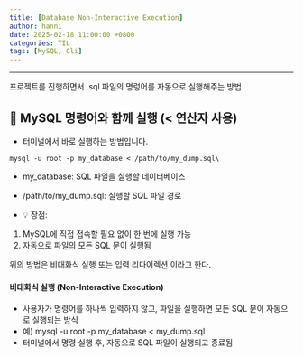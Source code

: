 ```yaml
---
title: [Database Non-Interactive Execution]
author: hanni
date: 2025-02-18 11:00:00 +0800
categories: TIL
tags: [MySQL, Cli]
---
```


----------------------------------------------------------------------------

프로젝트를 진행하면서 .sql 파일의 명렁어를 자동으로 실행해주는 방법


## 📌 MySQL 명령어와 함께 실행 (< 연산자 사용)

- 터미널에서 바로 실행하는 방법입니다. <br>

```
mysql -u root -p my_database < /path/to/my_dump.sql\
```

- my_database: SQL 파일을 실행할 데이터베이스 <br>
- /path/to/my_dump.sql: 실행할 SQL 파일 경로 <br>

- 💡 장점: <br>
1) MySQL에 직접 접속할 필요 없이 한 번에 실행 가능<br>
2) 자동으로 파일의 모든 SQL 문이 실행됨<br>


위의 방법은 비대화식 실행 또는 입력 리다이렉션 이라고 한다.

#### 비대화식 실행 (Non-Interactive Execution)

- 사용자가 명령어를 하나씩 입력하지 않고, 파일을 실행하면 모든 SQL 문이 자동으로 실행되는 방식<br>
- 예) mysql -u root -p my_database < my_dump.sql <br>
- 터미널에서 명령 실행 후, 자동으로 SQL 파일이 실행되고 종료됨 <br>
